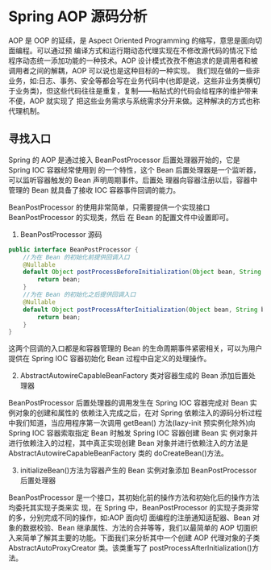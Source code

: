 # Spring AOP 源码分析

AOP 是 OOP 的延续，是 Aspect Oriented Programming 的缩写，意思是面向切面编程。可以通过预 编译方式和运行期动态代理实现在不修改源代码的情况下给程序动态统一添加功能的一种技术。AOP 设计模式孜孜不倦追求的是调用者和被调用者之间的解耦，AOP 可以说也是这种目标的一种实现。 我们现在做的一些非业务，如:日志、事务、安全等都会写在业务代码中(也即是说，这些非业务类横切 于业务类)，但这些代码往往是重复，复制——粘贴式的代码会给程序的维护带来不便，AOP 就实现了 把这些业务需求与系统需求分开来做。这种解决的方式也称代理机制。


## 寻找入口

Spring 的 AOP 是通过接入 BeanPostProcessor 后置处理器开始的，它是 Spring IOC 容器经常使用到 的一个特性，这个 Bean 后置处理器是一个监听器，可以监听容器触发的 Bean 声明周期事件。后置处 理器向容器注册以后，容器中管理的 Bean 就具备了接收 IOC 容器事件回调的能力。

BeanPostProcessor 的使用非常简单，只需要提供一个实现接口 BeanPostProcessor 的实现类，然后 在 Bean 的配置文件中设置即可。

1. BeanPostProcessor 源码
```java
public interface BeanPostProcessor {
    //为在 Bean 的初始化前提供回调入口
	@Nullable
	default Object postProcessBeforeInitialization(Object bean, String beanName) throws BeansException {
		return bean;
	}
    //为在 Bean 的初始化之后提供回调入口
	@Nullable
	default Object postProcessAfterInitialization(Object bean, String beanName) throws BeansException {
		return bean;
	}
}
```

这两个回调的入口都是和容器管理的 Bean 的生命周期事件紧密相关，可以为用户提供在 Spring IOC 容器初始化 Bean 过程中自定义的处理操作。




2. AbstractAutowireCapableBeanFactory 类对容器生成的 Bean 添加后置处理器

BeanPostProcessor 后置处理器的调用发生在 Spring IOC 容器完成对 Bean 实例对象的创建和属性的 依赖注入完成之后，在对 Spring 依赖注入的源码分析过程中我们知道，当应用程序第一次调用 getBean() 方法(lazy-init 预实例化除外)向 Spring IOC 容器索取指定 Bean 时触发 Spring IOC 容器创建 Bean 实 例对象并进行依赖注入的过程，其中真正实现创建 Bean 对象并进行依赖注入的方法是 AbstractAutowireCapableBeanFactory 类的 doCreateBean()方法。


3. initializeBean()方法为容器产生的 Bean 实例对象添加 BeanPostProcessor 后置处理器

BeanPostProcessor 是一个接口，其初始化前的操作方法和初始化后的操作方法均委托其实现子类来实 现，在 Spring 中，BeanPostProcessor 的实现子类非常的多，分别完成不同的操作，如:AOP 面向切 面编程的注册通知适配器、Bean 对象的数据校验、Bean 继承属性、方法的合并等等，我们以最简单的 AOP 切面织入来简单了解其主要的功能。下面我们来分析其中一个创建 AOP 代理对象的子类 AbstractAutoProxyCreator 类。该类重写了 postProcessAfterInitialization()方法。